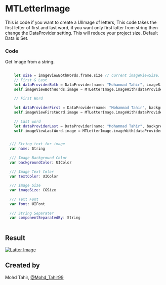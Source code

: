 # MTLetterImage
This is code if you want to create a UIImage of letters, This code takes the first letter of first and last word, if you want only first latter from string then change the DataProvider setting. This will reduce your project size. Default Data is Set.

### Code

Get Image from a string. 
``` swift
    
    let size = imageViewBothWords.frame.size // current imageViewSize.
    // First & Last
    let dataProviderBoth = DataProvider(name: "Mohammad Tahir", imageSize: size) // Create DataProvider.
    self.imageViewBothWords.image = MTLetterImage.imageWith(dataProvider: dataProviderBoth) // image.
    
    // First Word
    
    let dataProviderFirst = DataProvider(name: "Mohammad Tahir", backgroundColor: .red, imageSize: size, wordsType: .first) // Create DataProvider.
    self.imageViewFirstWord.image = MTLetterImage.imageWith(dataProvider: dataProviderFirst) // image.
    
    // Last word
    let dataProviderLast = DataProvider(name: "Mohammad Tahir", backgroundColor: .orange, textColor: .white, imageSize: size, font: UIFont.systemFont(ofSize: 22, weight: .bold), wordsType: .last) // Create DataProvider.
    self.imageViewLastWord.image = MTLetterImage.imageWith(dataProvider: dataProviderLast) // image.
```

``` swift

  /// String text for image
  var name: String
  
  /// Image Background Color
  var backgroundColor: UIColor
  
  /// Image Text Color
  var textColor: UIColor
  
  /// Image Size
  var imageSize: CGSize
  
  /// Text Font
  var font: UIFont
  
  /// String Separater
  var componentSeparatedBy: String
  
```


## Result 
<a href="https://ibb.co/JqZRHHy"><img src="https://i.ibb.co/nBpsjjn/Simulator-Screen-Shot-i-Phone-XS-Max-2019-03-23-at-02-13-58.png" alt="Latter Image" border="0"></a>

## Created by
Mohd Tahir, [@Mohd_Tahir99](https://twitter.com/Mohd_Tahir99)
